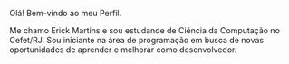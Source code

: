 Olá! Bem-vindo ao meu Perfil.

Me chamo Erick Martins e sou estudande de Ciência da Computação no Cefet/RJ. 
Sou iniciante na área de programação em busca de novas oportunidades de aprender e melhorar como desenvolvedor.
